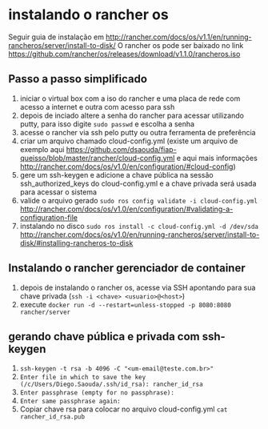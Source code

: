 # instalando o rancher os

Seguir guia de instalação em http://rancher.com/docs/os/v1.1/en/running-rancheros/server/install-to-disk/
O rancher os pode ser baixado no link https://github.com/rancher/os/releases/download/v1.1.0/rancheros.iso

## Passo a passo simplificado

1. iniciar o virtual box com a iso do rancher e uma placa de rede com acesso a internet e outra com acesso para ssh
2. depois de inciado altere a senha do rancher para acessar utilizando putty, para isso digite `sudo passwd` e escolha a senha
3. acesse o rancher via ssh pelo putty ou outra ferramenta de preferência
4. criar um arquivo chamado cloud-config.yml (existe um arquivo de exemplo aqui https://github.com/dsaouda/fiap-queisso/blob/master/rancher/cloud-config.yml e aqui mais informações http://rancher.com/docs/os/v1.0/en/configuration/#cloud-config)
5. gere um ssh-keygen e adicione a chave pública na sessão ssh_authorized_keys do cloud-config.yml e a chave privada será usada para acessar o sistema
6. valide o arquivo gerado `sudo ros config validate -i cloud-config.yml` http://rancher.com/docs/os/v1.0/en/configuration/#validating-a-configuration-file
7. instalando no disco `sudo ros install -c cloud-config.yml -d /dev/sda` http://rancher.com/docs/os/v1.0/en/running-rancheros/server/install-to-disk/#installing-rancheros-to-disk

## Instalando o rancher gerenciador de container

1. depois de instalando o rancher os, acesse via SSH apontando para sua chave privada (`ssh -i <chave> <usuario>@<host>`)
2. execute `docker run -d --restart=unless-stopped -p 8080:8080 rancher/server`

## gerando chave pública e privada com ssh-keygen

1. `ssh-keygen -t rsa -b 4096 -C "<um-email@teste.com.br>"`
2. `Enter file in which to save the key (/c/Users/Diego.Saouda/.ssh/id_rsa): rancher_id_rsa`
3. `Enter passphrase (empty for no passphrase):`
4. `Enter same passphrase again:`
5. Copiar chave rsa para colocar no arquivo cloud-config.yml `cat rancher_id_rsa.pub`
